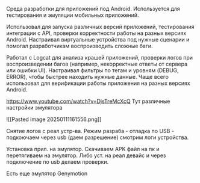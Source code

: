 Среда разработки для приложений под Android. Используется для тестирования и эмуляции мобильных приложений.  

Использовал для запуска различных версий приложений, тестирования интеграции с API, проверки корректности работы на разных версиях Android. Настраивал виртуальные устройства под нужные сценарии и помогал разработчикам воспроизводить сложные баги.

Работал с Logcat для анализа крашей приложений, проверки логов при воспроизведении багов (например, некорректные ответы от сервера или ошибки UI). Настраивал фильтры по тегам и уровням (DEBUG, ERROR), чтобы быстрее находить нужные данные. Чаще всего использовал для верификации работы приложения на разных версиях Android.

https://www.youtube.com/watch?v=DjsTreMcXcQ 
Тут различные настройки эмулятора

![[Pasted image 20250111161556.png]]

Снятие логов с реал устр-ва. Режим разраба - отладка по USB - подкоючаем через usb (даем разрешение) смотрим логи устройства.

Установка прил. на эмулятор. Скачиваем APK файл на пк и перетягиваем на эмулятор. Либо уст. на реал девайс и через подключение по usb делаем проверки. 

Есть еще эмулятор Genymotion

